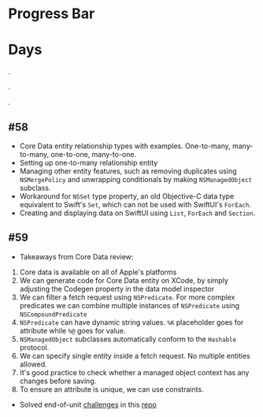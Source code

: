 # Progress Bar

# Days
.

.

.
## #58
- Core Data entity relationship types with examples. One-to-many, many-to-many, one-to-one, many-to-one.
- Setting up one-to-many relationship entity
- Managing other entity features, such as removing duplicates using `NSMergePolicy` and unwrapping conditionals by making `NSManagedObject` subclass.
- Workaround for `NSSet` type property, an old Objective-C data type equivalent to Swift's `Set`, which can not be used with SwiftUI's `ForEach`.
- Creating and displaying data on SwiftUI using `List`, `ForEach` and `Section`.

## #59
- Takeaways from Core Data review:
1. Core data is available on all of Apple's platforms
2. We can generate code for Core Data entity on XCode, by simply adjusting the Codegen property in the data model inspector
3. We can filter a fetch request using `NSPredicate`. For more complex predicates we can combine multiple instances of `NSPredicate` using `NSCompoundPredicate`
4. `NSPredicate` can have dynamic string values. `%K` placeholder goes for attribute while `%@` goes for value.
5. `NSManagedObject` subclasses automatically conform to the `Hashable` protocol.
6. We can specify single entity inside a fetch request. No multiple entities allowed.
7. It's good practice to check whether a managed object context has any changes before saving.
8. To ensure an attribute is unique, we can use constraints.

- Solved end-of-unit [challenges](https://www.hackingwithswift.com/books/ios-swiftui/core-data-wrap-up) in this [repo](https://github.com/D-Antonelli/CoreDataPlayground)